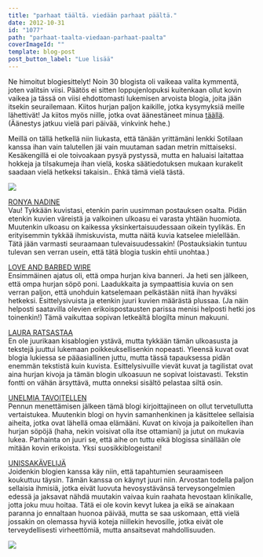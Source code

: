 ```yaml
---
title: "parhaat täältä. viedään parhaat päältä."
date: 2012-10-31
id: "1077"
path: "parhaat-taalta-viedaan-parhaat-paalta"
coverImageId: ""
template: blog-post
post_button_label: "Lue lisää"
---
```


Ne himoitut blogiesittelyt! Noin 30 blogista oli vaikeaa valita kymmentä, joten valitsin viisi. Päätös ei sitten loppujenlopuksi kuitenkaan ollut kovin vaikea ja tässä on viisi ehdottomasti lukemisen arvoista blogia, joita jään itsekin seurailemaan. Kiitos hurjan paljon kaikille, jotka kysymyksiä meille lähettivät! Ja kiitos myös niille, jotka ovat äänestäneet minua [täällä](http://sandynjahasenelamaa.blogspot.fi/). (Äänestys jatkuu vielä pari päivää, vinkvink hehe.)

Meillä on tällä hetkellä niin liukasta, että tänään yrittämäni lenkki Sotilaan kanssa ihan vain talutellen jäi vain muutaman sadan metrin mittaiseksi. Kesäkengillä ei ole toivoakaan pysyä pystyssä, mutta en haluaisi laitattaa hokkeja ja tilsakumeja ihan vielä, koska säätiedotuksen mukaan kurakelit saadaan vielä hetkeksi takaisin.. Ehkä tämä vielä tästä.

[![](/images/IMG_0032.JPG)](http://2.bp.blogspot.com/-x7M2lKd7qo8/UJGGtjzInhI/AAAAAAAACCQ/BtphPSrNn1s/s1600/IMG_0032.JPG)

[RONYA NADINE](http://ronyanadine.blogspot.fi/)  
Vau! Tykkään kuvistasi, etenkin parin uusimman postauksen osalta. Pidän etenkin kuvien väreistä ja valkoinen ulkoasu ei varasta yhtään huomiota. Muutenkin ulkoasu on kaikessa yksinkertaisuudessaan oikein tyylikäs. En erityisemmin tykkää ihmiskuvista, mutta näitä kuvia katselee mielellään. Tätä jään varmasti seuraamaan tulevaisuudessakin! (Postauksiakin tuntuu tulevan sen verran usein, että tätä blogia tuskin ehtii unohtaa.)

[LOVE AND BARBED WIRE](http://natiainen-loveandbarbedwire.blogspot.fi/)  
Ensimmäinen ajatus oli, että ompa hurjan kiva banneri. Ja heti sen jälkeen, että ompa hurjan söpö poni. Laadukkaita ja sympaattisia kuvia on sen verran paljon, että unohduin katselemaan pelkästään niitä ihan hyväksi hetkeksi. Esittelysivuista ja etenkin juuri kuvien määrästä plussaa. (Ja näin helposti saatavilla olevien erikoispostausten parissa menisi helposti hetki jos toinenkin!) Tämä vaikuttaa sopivan letkeältä blogilta minun makuuni.

[LAURA RATSASTAA](http://lauraratsastaa.blogspot.fi/)  
En ole juurikaan kisablogien ystävä, mutta tykkään tämän ulkoasusta ja tekstejä juuttui lukemaan poikkeuksellisenkin nopeasti. Yleensä kuvat ovat blogia lukiessa se pääasiallinen juttu, mutta tässä tapauksessa pidän enemmän tekstistä kuin kuvista. Esittelysivuille vievät kuvat ja tagilistat ovat aina hurjan kivoja ja tämän blogin ulkoasuun ne sopivat loistavasti. Tekstin fontti on vähän ärsyttävä, mutta onneksi sisältö pelastaa siltä osin.

[UNELMIA TAVOITELLEN](http://everyonehasdream.blogspot.fi/)  
Pennun menettämisen jälkeen tämä blogi kirjoittajineen on ollut tervetullutta vertaistukea. Muutenkin blogi on hyvin samanhenkinen ja käsittelee sellaisia aiheita, jotka ovat lähellä omaa elämääni. Kuvat on kivoja ja paikoitellen ihan hurjan söpöjä (haha, nekin voisivat olla itse ottamiani) ja jutut on mukavia lukea. Parhainta on juuri se, että aihe on tuttu eikä blogissa sinällään ole mitään kovin erikoista. Yksi suosikkiblogeistani!

[UNISSAKÄVELIJÄ](http://m-pikkujuttuja.blogspot.fi/)  
Joidenkin blogien kanssa käy niin, että tapahtumien seuraamiseen koukuttuu täysin. Tämän kanssa on käynyt juuri niin. Arvostan todella paljon sellaisia ihmisiä, jotka eivät luovuta hevosystävänsä terveysongelmien edessä ja jaksavat nähdä muutakin vaivaa kuin raahata hevostaan klinikalle, jotta joku muu hoitaa. Tätä ei ole kovin kevyt lukea ja eikä se ainakaan paranna jo ennaltaan huonoa päivää, mutta se saa uskomaan, että vielä jossakin on olemassa hyviä koteja niillekin hevosille, jotka eivät ole terveydellisesti virheettömiä, mutta ansaitsevat mahdollisuuden.

[![](/images/ak.jpg)](http://1.bp.blogspot.com/-yb9Dw9e1r_c/UJGGubMvumI/AAAAAAAACCY/IUQ8ZIlOeMU/s1600/ak.jpg)
